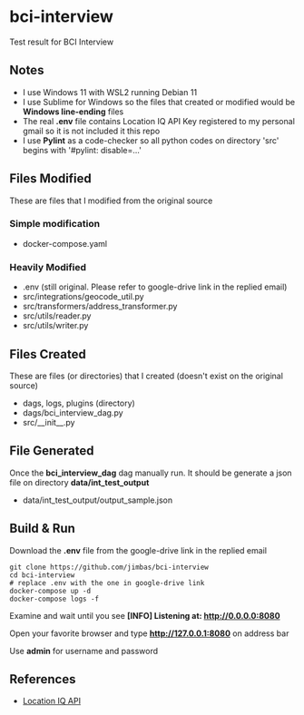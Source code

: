 # bci-interview

Test result for BCI Interview

## Notes

- I use Windows 11 with WSL2 running Debian 11
- I use Sublime for Windows so the files that created or modified would be **Windows line-ending** files
- The real **.env** file contains Location IQ API Key registered to my personal gmail so it is not included it this repo
- I use **Pylint** as a code-checker so all python codes on directory 'src' begins with '#pylint: disable=...'

## Files Modified

These are files that I modified from the original source

### Simple modification

- docker-compose.yaml

### Heavily Modified

- .env (still original. Please refer to google-drive link in the replied email)
- src/integrations/geocode_util.py
- src/transformers/address_transformer.py
- src/utils/reader.py
- src/utils/writer.py

## Files Created

These are files (or directories) that I created (doesn't exist on the original source)

- dags, logs, plugins (directory)
- dags/bci_interview_dag.py
- src/\_\_init\_\_.py

## File Generated

Once the **bci_interview_dag** dag manually run. It should be generate a json file on directory **data/int_test_output**

- data/int_test_output/output_sample.json

## Build & Run

Download the **.env** file from the google-drive link in the replied email

```
git clone https://github.com/jimbas/bci-interview
cd bci-interview
# replace .env with the one in google-drive link
docker-compose up -d
docker-compose logs -f
```

Examine and wait until you see **[INFO] Listening at: http://0.0.0.0:8080**

Open your favorite browser and type **http://127.0.0.1:8080** on address bar

Use **admin** for username and password

## References

- [Location IQ API](https://docs.locationiq.com/reference/search)
